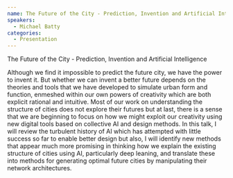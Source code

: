 ```yaml
--- 
name: The Future of the City - Prediction, Invention and Artificial Intelligence
speakers: 
  - Michael Batty
categories:
  - Presentation
---
```


The Future of the City - Prediction, Invention and Artificial Intelligence

Although we find it impossible to predict the future city, we have the power to invent it. But whether we can invent a better future depends on the theories and tools that we have developed to simulate urban form and function, enmeshed within our own powers of creativity which are both explicit rational and intuitive. Most of our work on understanding the structure of cities does not explore their futures but at last, there is a sense that we are beginning to focus on how we might exploit our creativity using new digital tools based on collective AI and design methods. In this talk, I will review the turbulent history of AI which has attempted with little success so far to enable better design but also, I will identify new methods that appear much more promising in thinking how we explain the existing structure of cities using AI, particularly deep leaning, and translate these into methods for generating optimal future cities by manipulating their network architectures.
